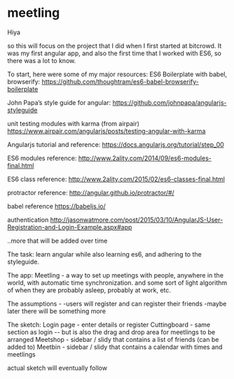 # meetling
Hiya

so this will focus on the project that I did when I first started at bitcrowd. It was my first angular app, and also the first time that I worked with ES6, so there was a lot to know. 

To start, here were some of my major resources:
ES6 Boilerplate with babel, browserify: https://github.com/thoughtram/es6-babel-browserify-boilerplate

John Papa’s style guide for angular: https://github.com/johnpapa/angularjs-styleguide

unit testing modules with karma (from airpair) https://www.airpair.com/angularjs/posts/testing-angular-with-karma

Angularjs tutorial and reference: https://docs.angularjs.org/tutorial/step_00

ES6 modules reference: http://www.2ality.com/2014/09/es6-modules-final.html

ES6 class reference: http://www.2ality.com/2015/02/es6-classes-final.html

protractor reference: http://angular.github.io/protractor/#/

babel reference https://babeljs.io/

authentication http://jasonwatmore.com/post/2015/03/10/AngularJS-User-Registration-and-Login-Example.aspx#app

..more that will be added over time

The task:
learn angular while also learning es6, and adhering to the styleguide.

The app: 
Meetling - a way to set up meetings with people, anywhere in the world, with automatic time synchronization. and some sort of light algorithm of when they are probably asleep, probably at work, etc.

The assumptions - 
-users will register and can register their friends
-maybe later there will be something more

The sketch: 
Login page - enter details or register
Cuttingboard - same section as login -- but is also the drag and drop area for meetlings to be arranged
Meetshop - sidebar / slidy that contains a list of friends (can be added to)
Meetbin - sidebar / slidy that contains a calendar with times and meetlings

actual sketch will eventually follow
